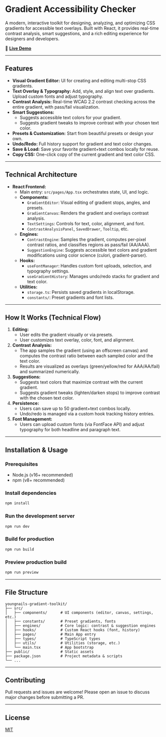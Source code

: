 # Gradient Accessibility Checker

A modern, interactive toolkit for designing, analyzing, and optimizing CSS gradients for accessible text overlays. Built with React, it provides real-time contrast analysis, smart suggestions, and a rich editing experience for designers and developers.

🔗 **[Live Demo](https://gradient-accessibility.netlify.app/)**

---

## Features

- **Visual Gradient Editor:** UI for creating and editing multi-stop CSS gradients.
- **Text Overlay & Typography:** Add, style, and align text over gradients. Upload custom fonts and adjust typography.
- **Contrast Analysis:** Real-time WCAG 2.2 contrast checking across the entire gradient, with pass/fail visualization.
- **Smart Suggestions:**
  - Suggests accessible text colors for your gradient.
  - Suggests gradient tweaks to improve contrast with your chosen text color.
- **Presets & Customization:** Start from beautiful presets or design your own.
- **Undo/Redo:** Full history support for gradient and text color changes.
- **Save & Load:** Save your favorite gradient+text combos locally for reuse.
- **Copy CSS:** One-click copy of the current gradient and text color CSS.

---

## Technical Architecture

- **React Frontend:**
  - Main entry: `src/pages/App.tsx` orchestrates state, UI, and logic.
  - **Components:**
    - `GradientEditor`: Visual editing of gradient stops, angles, and presets.
    - `GradientCanvas`: Renders the gradient and overlays contrast analysis.
    - `TextSettings`: Controls for text, color, alignment, and font.
    - `ContrastAnalysisPanel`, `SavedDrawer`, `Tooltip`, etc.
  - **Engines:**
    - `ContrastEngine`: Samples the gradient, computes per-pixel contrast ratios, and classifies regions as pass/fail (AA/AAA).
    - `SuggestionEngine`: Suggests accessible text colors and gradient modifications using color science (culori, gradient-parser).
  - **Hooks:**
    - `useFontManager`: Handles custom font uploads, selection, and typography settings.
    - `useGradientHistory`: Manages undo/redo stacks for gradient and text color.
  - **Utilities:**
    - `storage.ts`: Persists saved gradients in localStorage.
    - `constants/`: Preset gradients and font lists.

---

## How It Works (Technical Flow)

1. **Editing:**
   - User edits the gradient visually or via presets.
   - User customizes text overlay, color, font, and alignment.
2. **Contrast Analysis:**
   - The app samples the gradient (using an offscreen canvas) and computes the contrast ratio between each sampled color and the text color.
   - Results are visualized as overlays (green/yellow/red for AAA/AA/fail) and summarized numerically.
3. **Suggestions:**
   - Suggests text colors that maximize contrast with the current gradient.
   - Suggests gradient tweaks (lighten/darken stops) to improve contrast with the chosen text color.
4. **Persistence:**
   - Users can save up to 50 gradient+text combos locally.
   - Undo/redo is managed via a custom hook tracking history entries.
5. **Font Management:**
   - Users can upload custom fonts (via FontFace API) and adjust typography for both headline and paragraph text.

---

## Installation & Usage

### Prerequisites
- Node.js (v16+ recommended)
- npm (v8+ recommended)

### Install dependencies
```bash
npm install
```

### Run the development server
```bash
npm run dev
```

### Build for production
```bash
npm run build
```

### Preview production build
```bash
npm run preview
```

---

## File Structure

```
youngnails-gradient-toolkit/
├── src/
│   ├── components/      # UI components (editor, canvas, settings, etc.)
│   ├── constants/       # Preset gradients, fonts
│   ├── engines/         # Core logic: contrast & suggestion engines
│   ├── hooks/           # Custom React hooks (font, history)
│   ├── pages/           # Main App entry
│   ├── types/           # TypeScript types
│   ├── utils/           # Utilities (storage, etc.)
│   └── main.tsx         # App bootstrap
├── public/              # Static assets
├── package.json         # Project metadata & scripts
└── ...
```

---

## Contributing

Pull requests and issues are welcome! Please open an issue to discuss major changes before submitting a PR.

---

## License

[MIT](LICENSE) 